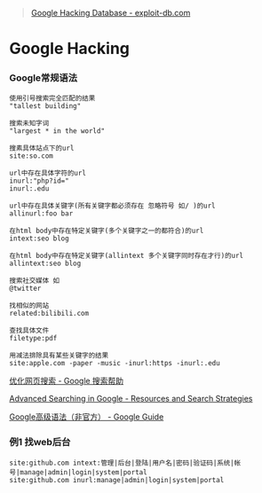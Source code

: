 >[ Google Hacking Database - exploit-db.com](https://www.exploit-db.com/google-hacking-database)

# Google Hacking

### Google常规语法

```
使用引号搜索完全匹配的结果
"tallest building"

搜索未知字词
"largest * in the world"

搜素具体站点下的url
site:so.com

url中存在具体字符的url
inurl:"php?id="
inurl:.edu

url中存在具体关键字(所有关键字都必须存在 忽略符号 如/ )的url
allinurl:foo bar

在html body中存在特定关键字(多个关键字之一的都符合)的url
intext:seo blog

在html body中存在特定关键字(allintext 多个关键字同时存在才行)的url
allintext:seo blog

搜索社交媒体 如
@twitter

找相似的网站
related:bilibili.com

查找具体文件
filetype:pdf
```

```
用减法排除具有某些关键字的结果
site:apple.com -paper -music -inurl:https -inurl:.edu
```

[优化网页搜索 - Google 搜索帮助](https://support.google.com/websearch/answer/2466433)

[Advanced Searching in Google - Resources and Search Strategies](https://sites.google.com/site/resourcesandsearchstrategies/google/advanced-searching-in-google)

[Google高级语法（非官方） - Google Guide](http://www.googleguide.com/or_operator.html)

### 例1 找web后台

```
site:github.com intext:管理|后台|登陆|用户名|密码|验证码|系统|帐号|manage|admin|login|system|portal
site:github.com inurl:manage|admin|login|system|portal
```
